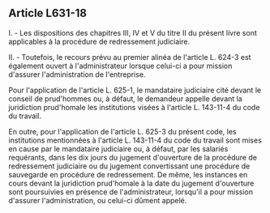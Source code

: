 Article L631-18
----
I. - Les dispositions des chapitres III, IV et V du titre II du présent livre
sont applicables à la procédure de redressement judiciaire.

II. - Toutefois, le recours prévu au premier alinéa de l'article L. 624-3 est
également ouvert à l'administrateur lorsque celui-ci a pour mission d'assurer
l'administration de l'entreprise.

Pour l'application de l'article L. 625-1, le mandataire judiciaire cité devant
le conseil de prud'hommes ou, à défaut, le demandeur appelle devant la
juridiction prud'homale les institutions visées à l'article L. 143-11-4 du code
du travail.

En outre, pour l'application de l'article L. 625-3 du présent code, les
institutions mentionnées à l'article L. 143-11-4 du code du travail sont mises
en cause par le mandataire judiciaire ou, à défaut, par les salariés requérants,
dans les dix jours du jugement d'ouverture de la procédure de redressement
judiciaire ou du jugement convertissant une procédure de sauvegarde en procédure
de redressement. De même, les instances en cours devant la juridiction
prud'homale à la date du jugement d'ouverture sont poursuivies en présence de
l'administrateur, lorsqu'il a pour mission d'assurer l'administration, ou
celui-ci dûment appelé.
